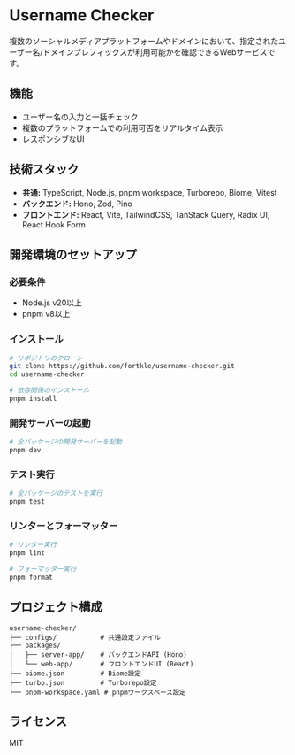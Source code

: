 # Username Checker

複数のソーシャルメディアプラットフォームやドメインにおいて、指定されたユーザー名/ドメインプレフィックスが利用可能かを確認できるWebサービスです。

## 機能

- ユーザー名の入力と一括チェック
- 複数のプラットフォームでの利用可否をリアルタイム表示
- レスポンシブなUI

## 技術スタック

- **共通:** TypeScript, Node.js, pnpm workspace, Turborepo, Biome, Vitest
- **バックエンド:** Hono, Zod, Pino
- **フロントエンド:** React, Vite, TailwindCSS, TanStack Query, Radix UI, React Hook Form

## 開発環境のセットアップ

### 必要条件

- Node.js v20以上
- pnpm v8以上

### インストール

```bash
# リポジトリのクローン
git clone https://github.com/fortkle/username-checker.git
cd username-checker

# 依存関係のインストール
pnpm install
```

### 開発サーバーの起動

```bash
# 全パッケージの開発サーバーを起動
pnpm dev
```

### テスト実行

```bash
# 全パッケージのテストを実行
pnpm test
```

### リンターとフォーマッター

```bash
# リンター実行
pnpm lint

# フォーマッター実行
pnpm format
```

## プロジェクト構成

```
username-checker/
├── configs/           # 共通設定ファイル
├── packages/
│   ├── server-app/    # バックエンドAPI (Hono)
│   └── web-app/       # フロントエンドUI (React)
├── biome.json         # Biome設定
├── turbo.json         # Turborepo設定
└── pnpm-workspace.yaml # pnpmワークスペース設定
```

## ライセンス

MIT 